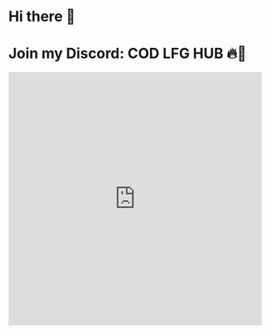 # Hi there 👋 
# Join my Discord: COD LFG HUB 🔥🚀

<iframe src="https://discord.com/widget?id=1069434006430568509&theme=dark" width="500" height="500" allowtransparency="true" frameborder="0" sandbox="allow-popups allow-popups-to-escape-sandbox allow-same-origin allow-scripts"></iframe>
